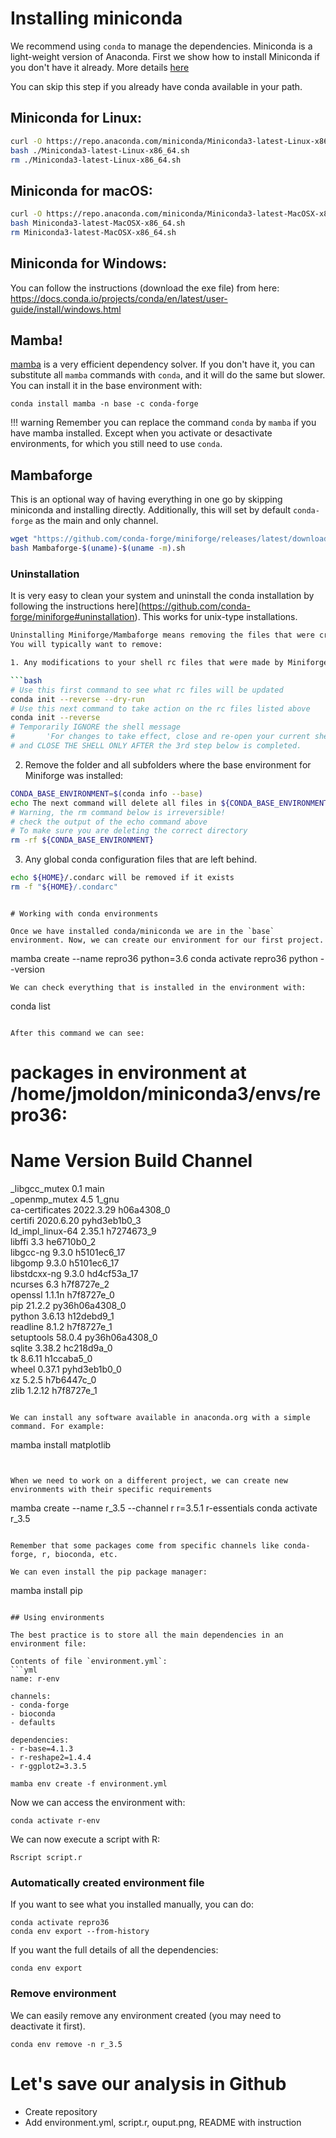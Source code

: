 # Installing miniconda

We recommend using `conda` to manage the dependencies. Miniconda is a light-weight version of Anaconda. First we show how to install Miniconda if you don't have it already. More details [here](https://docs.conda.io/projects/conda/en/latest/user-guide/install/index.html#regular-installation)

You can skip this step if you already have conda available in your path.

## Miniconda for Linux:
```bash
curl -O https://repo.anaconda.com/miniconda/Miniconda3-latest-Linux-x86_64.sh
bash ./Miniconda3-latest-Linux-x86_64.sh
rm ./Miniconda3-latest-Linux-x86_64.sh
```

## Miniconda for macOS:
```bash
curl -O https://repo.anaconda.com/miniconda/Miniconda3-latest-MacOSX-x86_64.sh
bash Miniconda3-latest-MacOSX-x86_64.sh
rm Miniconda3-latest-MacOSX-x86_64.sh
```

## Miniconda for Windows:
You can follow the instructions (download the exe file) from here: https://docs.conda.io/projects/conda/en/latest/user-guide/install/windows.html


## Mamba!

[mamba](https://github.com/mamba-org/mamba) is a very efficient dependency solver. If you don't have it, you can substitute all `mamba` commands with `conda`, and it will do the same but slower. You can install it in the base environment with:

```
conda install mamba -n base -c conda-forge
```

!!! warning
    Remember you can replace the command `conda` by `mamba` if you have mamba installed. Except when you activate or desactivate environments, for which you still need to use `conda`.

## Mambaforge
This is an optional way of having everything in one go by skipping miniconda and installing directly. Additionally, this will set by default `conda-forge` as the main and only channel. 

```bash
wget "https://github.com/conda-forge/miniforge/releases/latest/download/Mambaforge-$(uname)-$(uname -m).sh"
bash Mambaforge-$(uname)-$(uname -m).sh
```

### Uninstallation

It is very easy to clean your system and uninstall the conda installation by following the instructions here](https://github.com/conda-forge/miniforge#uninstallation). This works for unix-type installations.

```bash
Uninstalling Miniforge/Mambaforge means removing the files that were created during the installation process.
You will typically want to remove:

1. Any modifications to your shell rc files that were made by Miniforge:

```bash
# Use this first command to see what rc files will be updated
conda init --reverse --dry-run
# Use this next command to take action on the rc files listed above
conda init --reverse
# Temporarily IGNORE the shell message 
#       'For changes to take effect, close and re-open your current shell.', 
# and CLOSE THE SHELL ONLY AFTER the 3rd step below is completed.
```

2. Remove the folder and all subfolders where the base environment for Miniforge was installed:

```bash
CONDA_BASE_ENVIRONMENT=$(conda info --base)
echo The next command will delete all files in ${CONDA_BASE_ENVIRONMENT}
# Warning, the rm command below is irreversible!
# check the output of the echo command above
# To make sure you are deleting the correct directory
rm -rf ${CONDA_BASE_ENVIRONMENT}
```

3. Any global conda configuration files that are left behind.

```bash
echo ${HOME}/.condarc will be removed if it exists
rm -f "${HOME}/.condarc"
```

```

# Working with conda environments

Once we have installed conda/miniconda we are in the `base` environment. Now, we can create our environment for our first project.

```
mamba create --name repro36 python=3.6
conda activate repro36
python --version
```
We can check everything that is installed in the environment with:

```
conda list
```

After this command we can see:

```
# packages in environment at /home/jmoldon/miniconda3/envs/repro36:
#
# Name                    Version                   Build  Channel
_libgcc_mutex             0.1                        main  
_openmp_mutex             4.5                       1_gnu  
ca-certificates           2022.3.29            h06a4308_0  
certifi                   2020.6.20          pyhd3eb1b0_3  
ld_impl_linux-64          2.35.1               h7274673_9  
libffi                    3.3                  he6710b0_2  
libgcc-ng                 9.3.0               h5101ec6_17  
libgomp                   9.3.0               h5101ec6_17  
libstdcxx-ng              9.3.0               hd4cf53a_17  
ncurses                   6.3                  h7f8727e_2  
openssl                   1.1.1n               h7f8727e_0  
pip                       21.2.2           py36h06a4308_0  
python                    3.6.13               h12debd9_1  
readline                  8.1.2                h7f8727e_1  
setuptools                58.0.4           py36h06a4308_0  
sqlite                    3.38.2               hc218d9a_0  
tk                        8.6.11               h1ccaba5_0  
wheel                     0.37.1             pyhd3eb1b0_0  
xz                        5.2.5                h7b6447c_0  
zlib                      1.2.12               h7f8727e_1  
```

We can install any software available in anaconda.org with a simple command. For example:

```
mamba install matplotlib
```


When we need to work on a different project, we can create new environments with their specific requirements
```
mamba create --name r_3.5 --channel r r=3.5.1 r-essentials
conda activate r_3.5
```

Remember that some packages come from specific channels like conda-forge, r, bioconda, etc.

We can even install the pip package manager:

```
mamba install pip
```

## Using environments

The best practice is to store all the main dependencies in an environment file:

Contents of file `environment.yml`:
```yml
name: r-env
  
channels:
- conda-forge
- bioconda
- defaults

dependencies:
- r-base=4.1.3
- r-reshape2=1.4.4
- r-ggplot2=3.3.5
```

```
mamba env create -f environment.yml
```

Now we can access the environment with:

```
conda activate r-env
```

We can now execute a script with R:

```
Rscript script.r
```

### Automatically created environment file

If you want to see what you installed manually, you can do:

```
conda activate repro36
conda env export --from-history
```

If you want the full details of all the dependencies:

```
conda env export
```

### Remove environment

We can easily remove any environment created (you may need to deactivate it first).
```
conda env remove -n r_3.5
```

# Let's save our analysis in Github

- Create repository
- Add environment.yml, script.r, ouput.png, README with instruction

